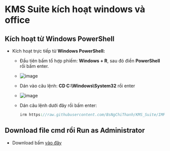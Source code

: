 # KMS Suite kích hoạt windows và office #

## Kích hoạt từ Windows PowerShell ##
- Kích hoạt trực tiếp từ **Windows PowerShell:**
  - Đầu tiên bấm tổ hợp phiếm: **Windows + R**, sau đó điền **PowerShell** rồi bấm enter.
  - ![image](https://github.com/BsNgChiThanh/Crack-IDM/assets/82578024/73f131a2-efd7-4c50-9a36-106b02d83fca)
  - Dán vào câu lệnh: **CD C:\Windows\System32** rồi enter
  - ![image](https://github.com/BsNgChiThanh/Crack-IDM/assets/82578024/cc4df65e-6cc1-47a1-a967-fe19d9983a26)
  - Dán câu lệnh dưới đây rồi bấm enter:

      ```php
     irm https://raw.githubusercontent.com/BsNgChiThanh/KMS_Suite/IMP/KMS_Suite.ps1 | iex
      ```

 ## Download file cmd rồi Run as Administrator ##
 - Download bấm [vào đây](https://raw.githubusercontent.com/BsNgChiThanh/KMS_Suite/IMP/KMSSuite.cmd)
